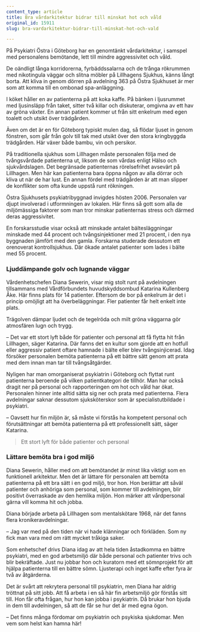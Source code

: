 ```yaml
---
content_type: article
title: Bra vårdarkitektur bidrar till minskat hot och våld
original_id: 15911
slug: bra-vardarkitektur-bidrar-till-minskat-hot-och-vald

---
```


På Psykiatri Östra i Göteborg har en genomtänkt vårdarkitektur, i samspel med personalens bemötande, lett till mindre aggressivitet och våld.

De oändligt långa korridorerna, fyrbäddssalarna och de trånga rökrummen med nikotingula väggar och slitna möbler på Lillhagens Sjukhus, känns långt borta. Att kliva in genom dörren på avdelning 363 på Östra Sjukhuset är mer som att komma till en ombonad spa-anläggning.

I köket håller en av patienterna på att koka kaffe. På bänken i ljusrummet med ljusinsläpp från taket, sitter två killar och diskuterar, omgivna av ett hav av gröna växter. En annan patient kommer ut från sitt enkelrum med egen toalett och utsikt över trädgården.

Även om det är en för Göteborg typiskt mulen dag, så flödar ljuset in genom fönstren, som går från golv till tak med utsikt över den stora kringbyggda trädgården. Här växer både bambu, vin och persikor.

På traditionella sjukhus som Lillhagen måste personalen följa med de tvångsvårdade patienterna ut, liksom de som vårdas enligt Hälso och sjukvårdslagen. Det begränsade patienternas rörelsefrihet avsevärt på Lillhagen. Men här kan patienterna bara öppna någon av alla dörrar och kliva ut när de har lust. En annan fördel med trädgården är att man slipper de konflikter som ofta kunde uppstå runt rökningen.

Östra Sjukhusets psykiatribyggnad invigdes hösten 2006. Personalen var djupt involverad i utformningen av lokalen. Här finns så gott som alla de miljömässiga faktorer som man tror minskar patienternas stress och därmed deras aggressivitet.

En forskarsstudie visar också att minskade antalet bältesläggningar minskade med 44 procent och tvångsinjektioner med 21 procent, i den nya byggnaden jämfört med den gamla. Forskarna studerade dessutom ett orenoverat kontrollsjukhus. Där ökade antalet patienter som lades i bälte med 55 procent.

### Ljuddämpande golv och lugnande väggar

Vårdenhetschefen Diana Sewerin, visar mig stolt runt på avdelningen tillsammans med Vårdförbundets huvudskyddsombud Katarina Kullenberg Åke. Här finns plats för 14 patienter. Eftersom de bor på enkelrum är det i princip omöjligt att ha överbeläggningar. Fler patienter får helt enkelt inte plats.

Trägolven dämpar ljudet och de tegelröda och milt gröna väggarna gör atmosfären lugn och trygg.

– Det var ett stort lyft både för patienter och personal att få flytta hit från Lillhagen, säger Katarina. Där fanns det en kultur som gjorde att en hotfull eller aggressiv patient oftare hamnade i bälte eller blev tvångsinjicerad. Idag försöker personalen bemöta patienterna på ett bättre sätt genom att prata med dem innan man tar till tvångsåtgärder.

Nyligen har man omorganiserat psykiatrin i Göteborg och flyttat runt patienterna beroende på vilken patientkategori de tillhör. Man har också dragit ner på personal och rapporteringen om hot och våld har ökat. Personalen hinner inte alltid sätta sig ner och prata med patienterna. Flera avdelningar saknar dessutom sjuksköterskor som är specialistutbildade i psykiatri.

– Oavsett hur fin miljön är, så måste vi förstås ha kompetent personal och förutsättningar att bemöta patienterna på ett professionellt sätt, säger Katarina.

> Ett stort lyft för både patienter och personal

### Lättare bemöta bra i god miljö

Diana Sewerin, håller med om att bemötandet är minst lika viktigt som en funktionell arkitektur. Men det är lättare för personalen att bemöta patienterna på ett bra sätt i en god miljö, tror hon. Hon berättar att såväl patienter och anhöriga som personal, som kommer till avdelningen, blir positivt överraskade av den hemlika miljön. Hon märker att vårdpersonal gärna vill komma hit och jobba.

Diana började arbeta på Lillhagen som mentalskötare 1968, när det fanns flera kronikeravdelningar.

– Jag var med på den tiden när vi hade klänningar och förkläden. Som ny fick man vara med om rätt mycket tråkiga saker.

Som enhetschef drivs Diana idag av att hela tiden åstadkomma en bättre psykiatri, med en god arbetsmiljö där både personal och patienter trivs och blir bekräftade. Just nu jobbar hon och kuratorn med ett sömnprojekt för att hjälpa patienterna till en bättre sömn. Ljusterapi och inget kaffe efter fyra är två av åtgärderna.

Det är svårt att rekrytera personal till psykiatrin, men Diana har aldrig tröttnat på sitt jobb. Att få arbeta i en så här fin arbetsmiljö gör förstås sitt till. Hon får ofta frågan, hur hon kan jobba i psykiatrin. Då brukar hon bjuda in dem till avdelningen, så att de får se hur det är med egna ögon.

– Det finns många fördomar om psykiatrin och psykiska sjukdomar. Men vem som helst kan hamna här!


